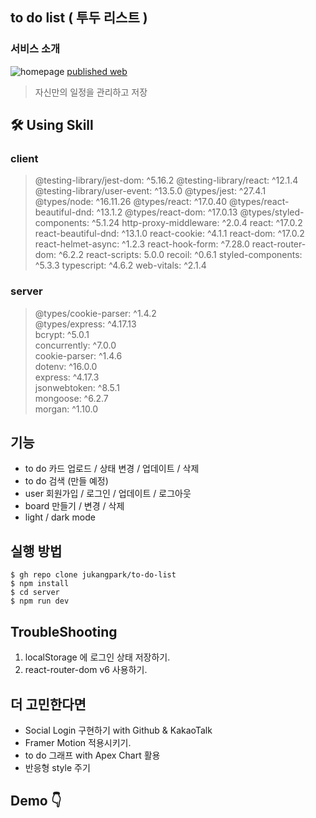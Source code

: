 ## to do list ( 투두 리스트 )

### 서비스 소개

<img src="https://user-images.githubusercontent.com/75718898/159210856-5633db78-6704-4240-9db9-bd801246cc3e.png" alt="homepage">
<a href="https://jukangpark-to-do-list.herokuapp.com/">published web</a>

> 자신만의 일정을 관리하고 저장

## 🛠 Using Skill

<p align='center'>

### client

> @testing-library/jest-dom: ^5.16.2
> @testing-library/react: ^12.1.4
> @testing-library/user-event: ^13.5.0
> @types/jest: ^27.4.1
> @types/node: ^16.11.26
> @types/react: ^17.0.40
> @types/react-beautiful-dnd: ^13.1.2
> @types/react-dom: ^17.0.13
> @types/styled-components: ^5.1.24
> http-proxy-middleware: ^2.0.4
> react: ^17.0.2
> react-beautiful-dnd: ^13.1.0
> react-cookie: ^4.1.1
> react-dom: ^17.0.2
> react-helmet-async: ^1.2.3
> react-hook-form: ^7.28.0
> react-router-dom: ^6.2.2
> react-scripts: 5.0.0
> recoil: ^0.6.1
> styled-components: ^5.3.3
> typescript: ^4.6.2
> web-vitals: ^2.1.4

### server

> @types/cookie-parser: ^1.4.2  
> @types/express: ^4.17.13  
> bcrypt: ^5.0.1  
> concurrently: ^7.0.0  
> cookie-parser: ^1.4.6  
> dotenv: ^16.0.0  
> express: ^4.17.3  
> jsonwebtoken: ^8.5.1  
> mongoose: ^6.2.7  
> morgan: ^1.10.0

</p>

## 기능

- to do 카드 업로드 / 상태 변경 / 업데이트 / 삭제
- to do 검색 (만들 예정)
- user 회원가입 / 로그인 / 업데이트 / 로그아웃
- board 만들기 / 변경 / 삭제
- light / dark mode

## 실행 방법

```
$ gh repo clone jukangpark/to-do-list
$ npm install
$ cd server
$ npm run dev
```

## TroubleShooting

1. localStorage 에 로그인 상태 저장하기.
2. react-router-dom v6 사용하기.

## 더 고민한다면

- Social Login 구현하기 with Github & KakaoTalk
- Framer Motion 적용시키기.
- to do 그래프 with Apex Chart 활용
- 반응형 style 주기

## Demo 👇
